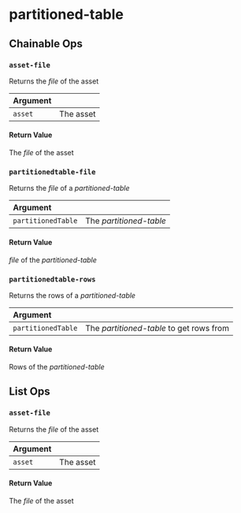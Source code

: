 # partitioned-table

## Chainable Ops
<h3 id="asset-file"><code>asset-file</code></h3>

Returns the _file_ of the asset

| Argument |  | 
| :--- | :--- |
| `asset` | The asset |

#### Return Value
The _file_ of the asset

<h3 id="partitionedtable-file"><code>partitionedtable-file</code></h3>

Returns the _file_ of a _partitioned-table_

| Argument |  | 
| :--- | :--- |
| `partitionedTable` | The _partitioned-table_ |

#### Return Value
_file_ of the _partitioned-table_

<h3 id="partitionedtable-rows"><code>partitionedtable-rows</code></h3>

Returns the rows of a _partitioned-table_

| Argument |  | 
| :--- | :--- |
| `partitionedTable` | The _partitioned-table_ to get rows from |

#### Return Value
Rows of the _partitioned-table_


## List Ops
<h3 id="asset-file"><code>asset-file</code></h3>

Returns the _file_ of the asset

| Argument |  | 
| :--- | :--- |
| `asset` | The asset |

#### Return Value
The _file_ of the asset

